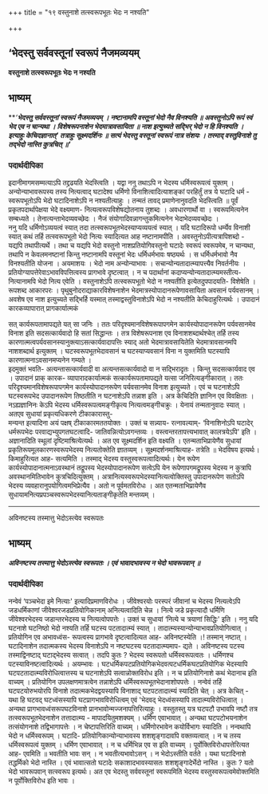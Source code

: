 +++
title = "१९ वस्तुनाशे तत्स्वरूपभूतः भेदः न नश्यति"

+++


## ‘भेदस्तु सर्ववस्तूनां स्वरूपं नैजमव्ययम्

**वस्तुनाशे तत्स्वरूपभूतः भेदः न नश्यति**

## **भाष्यम्**

***‘**भेदस्तु सर्ववस्तूनां स्वरूपं नैजमव्ययम् । नष्टानामपि वस्तूनां भेदो नैव विनश्यति ॥ अवस्तुनोऽपि रूपं स्वं भेद एव न चान्यथा । विशेषरूपनाशेन भेदमात्रावसायिता ॥ नाश इत्युच्यते सद्भिर् भेदो न हि विनश्यति । इत्याहुः केचिदज्ञानात्' तत्राहुः सूक्ष्मदर्शिनः ॥ सत्यं भेदस्तु वस्तूनां स्वरूपं नात्र संशयः । तस्माद् वस्तुविनाशे तु तद्भेदो नास्ति कुत्रचित् ॥'***

### **पदार्थदीपिका**

इदानीमागमसम्मत्याऽपि तद्द्रढयति भेदस्त्विति । यद्वा ननु तथाऽपि न भेदस्य धर्मिस्वरूपत्वं युक्तम् । अन्योन्याभावरूपस्य तस्य नित्यत्वाद् घटादेश्व धर्मिणो विनाशित्वादित्याशङ्कां परहिर्तुं तत्र ये घटादि धर्म - स्वरूपभूतोऽपि भेदो घटादिनाशेऽपि न नश्यतीत्याहुः । तन्मतं तावद् प्रमाणेनानुवदति भेदस्त्विति ॥ पूर्वं प्रकृतपदार्थापेक्षया भेदे वक्ष्यमाण- नित्यत्वरूपविशेषद्योतनाय तुशब्दः । अवधारणार्थो वा । स्वरूपमित्यनेन सम्बध्यते । तेनात्यन्ताभेदव्यवच्छेदः । नैजं संयोगादिवन्नागन्तुकमित्यनेन भेदाभेदव्यवच्छेदः ।  
ननु यदि धर्मिणोऽव्ययत्वं स्यात् तदा तत्स्वरूपभूतभेदस्याप्यव्ययत्वं स्यात् । यदि घटादिरूपो धर्म्येव विनाशी स्यात् कथं तर्हि तत्स्वरूपभूतो भेदो नित्यः स्यादित्यत आह नष्टानामपीति । अवस्तुनोऽपीत्यत्रापिशब्दो -  
यद्यपि तथापीत्यर्थे । तथा च यद्यपि भेदो वस्तुनो नाशप्रतियोगिवस्तुनो घटादेः स्वरूपं स्वरूपमेब, न चान्यथा, तथापि न केवलमनष्टानां किन्तु नष्टानामपि वस्तूनां भेदः धर्मिधर्मभावः षष्ठ्यर्थः । स धर्मिधर्मभावो नैव विनश्यतीति योजना । अयमाशयः । भेदो नाम अन्योन्याभावः । सचान्योन्यतादात्म्यापत्त्यैव निवर्तनीयः । प्रतियोग्यापत्तेरेवाऽभावविपत्तित्वस्य प्रागभावे दृष्टत्वात् । न च पदार्थानां कदाप्यन्योन्यतादात्म्यमस्तीत्य- नित्यानामपि भेदो नित्य एवेति । वस्तुनाशेऽपि तत्स्वरूपभूतो भेदो न नश्यतीति इत्येतदुपपादयति- विशेषेति । रूपशब्द आकारपरः । पृथुबुनोदराद्याकारविशेषनाशेन भेदमात्रस्योपादानरूपेणावसायिता अवसानं पर्यवसानम् । अवशेष एव नाश इत्युच्यते सद्भिर्हि यस्मात् तस्माद्वस्तुविनाशेऽपि भेदो न नश्यतीति केचिदाहुरित्यर्थः । उपादानं कारकव्यापारात् प्रागकार्यात्मकं

सत् कार्यरूपतामापद्यते यत् सा जनिः । ततः परिदृश्यमानविशेषरूपापगमेन कार्यस्योपादानरूपेण पर्यवसानमेव विनाश इति सदसत्कार्यवादो हि सतां सिद्धान्तः । तत्र विशेषरूपनाश एव विनाशशब्दार्थश्चेत् तर्हि तस्य कारणात्मत्वपर्यवसानस्यानुक्त्याऽसत्कार्यवादापत्तिः स्याद् अतो भेदमात्रावसायितेति भेदमात्रावसानमपि नाशशब्दार्थ इत्युक्तम् । घटस्वरूपभूतभेदावसानं च घटस्याप्यवसानं विना न युक्तमिति घटस्यापि कारणात्मनाऽवसानमप्यनेन गम्यते ।  
इदमुक्तं भवति- अत्यन्तासत्कार्यवादी वा अत्यन्तसत्कार्यवादो वा न सद्भिरादृतः । किन्तु सदसत्कार्यवाद एव । उपादानं प्राक् कारक- व्यापारादकार्यात्मकं सत्कार्यरूपतामापद्यते यत्सा जनिरित्यङ्गीकारात् । ततः परिदृश्यमानविशेषरूपापगमेन कार्यस्योपादानरूपेण पर्यवसानमेव विनाश इत्युच्यते । एवं च घटनाशेऽपि घटस्वरूपभेद उपादानरूपेण तिष्ठतीति न घटनाशेऽपि तन्नाश इति । अत्र केचिदिति ज्ञानिन एव विवक्षिताः । नऽह्यज्ञानिनः केऽपि भेदस्य धर्मिस्वरूपत्वमङ्गीकृत्य नित्यत्वमङ्गीचक्रुः । येनायं तन्मतानुवादः स्यात् । अतएव सुधायां प्रकृत्यधिकरणे टीकाकारास्तु-  
मन्यन्त इत्यादिना अयं पक्षष् टीकाकारमततयोक्तः । उक्तं च सन्न्याय- रत्नावल्याम्- ‘विनाशिनोऽपि घटादेर् धर्मरूपभेदः परवाद्यभ्युपगतघटत्वादि- जातिवन्नित्योऽवगन्तव्यः । वस्त्वन्तरतापत्त्यभावात् कालत्रयेऽपि' इति । अज्ञानादिति स्थूलां दृष्टिमाश्रित्येत्यर्थः । अत एव सूक्ष्मदर्शिन इति वक्ष्यति । एतन्मताभिप्रायेणैव सुधायां प्रकृतिरूपमूलकारणस्वरूपभेदस्य नित्यतोक्तेति ज्ञातव्यम् । सूक्ष्मदर्शनमाश्रित्याह- तत्रेति ॥ भेदविषय इत्यर्थः। किमाहुरित्यत आह- सत्यमिति । तस्माद् भेदस्य वस्तुस्वरूपत्वादित्यर्थः। येन रूपेण कार्यस्योपादानात्मनाऽवस्थानं तद्रूपस्य भेदस्योपादानरूपेण सत्वेऽपि येन रूपेणापगमद्रूपस्य भेदस्य न कुत्रापि अवस्थानमितिभावेन कुत्रचिदित्युक्तम् । अत्रानित्यस्वरूपभेदस्यानित्यत्वोक्तिस्तु उपादानरूपेण सतोऽपि भेदस्य व्यवहारानुपयोगित्वमभिप्रेत्यैव । अतो न पूर्वमतविरोधः । अत एतन्मताभिप्रायेणैव सुधायामनित्यप्रपञ्चस्वरूपभेदस्यानित्यताङ्गीकृतेति मन्तव्यम् ।

------------------------------------------------------------------------

अविनष्टस्य तस्मात्तु भेदोऽस्त्येव स्वरूपतः

## **भाष्यम्**

***अविनष्टस्य तस्मात्तु भेदोऽस्त्येव स्वरूपतः । एवं भावादभावस्य न भेदो भावरूपवान् ॥***

### **पदार्थदीपिका**

नन्वेवं ‘पञ्चभेदा इमे नित्याः' इत्यादिप्रमाणविरोधः । जीवेश्वरयोः परस्परं जीवानां च भेदस्य नित्यत्वेऽपि जडधर्मिकाणां जीवेश्वरजडप्रतियोगिकानाम् अनित्यत्वादिति चेन्न । नित्ये जडे प्रकृत्यादौ धर्मिणि जीवेश्वरभेदस्य जडान्तरभेदस्य च नित्यत्वोपपत्तेः । उक्तं च सुधायां ‘नित्ये च त्रयाणां सिद्धिः' इति । ननु यदि घटनाशे घटनिष्ठो भेदो नश्यति तर्हि घटस्य पटतादात्म्यं स्यात् । तादात्म्यस्यान्योन्याभावप्रतियोगित्वात् । प्रतियोगिन एव अभावध्वंस- रूपत्वस्य प्रागभावे दृष्टत्वादित्यत आह- अविनष्टस्येति ।! तस्मान् नष्टात् । घटादिनाशेन तदात्मकस्य भेदस्य विनाशेऽपि न नष्टघटस्य पटतादात्म्यमाप- द्यते । अविनष्टस्य पटस्य तस्माद्विनष्टाद् घटाद्भेदस्य सत्वात् । तदपि कुतः ? भेदस्य स्वरूपतो धर्मिस्वरूपत्वतः । धर्मिणश्च पटस्याविनष्टत्वादित्यर्थः । अयम्भावः । घटधर्मिकपटप्रतियोगिकभेदवत्पटधर्मिकघटप्रतियोगिक भेदस्यापि घटपटतादात्म्यविरोधित्वात्तस्य च घटनाशेऽपि सत्वान्नोक्तविरोध इति । न च प्रतियोगिनाशे कथं भेदानाच इति वाच्यम् । प्रतियोगिन उपलक्षणमात्रत्वेन तन्नाशेऽपि धर्मिस्वरूपभूतभेदानाशोपपत्तेः । नन्वेवं तर्हि घटपटयोरुभयोरपि विनाशे तदात्मकभेदद्वयस्यापि विनाशाद् घटपटतादात्म्यं स्यादिति चेत् । अत्र केचित् - यथा हि घटवद् घटध्वंसस्यापि घटप्रागभावविरोधित्वम् एवं 'भेदवद् भेदध्वंसस्यापि तादात्म्यविरोधित्वात् । अन्यथा प्रागभावध्वंसरूपघटविनाशे प्रानभावोन्मज्जनापत्तिरित्याहुः । वस्तुतस्तु यत्र घटपटौ उभावपि नष्टौ तत्र तत्स्वरूपभूतभेदनाशेन तत्तादात्म्य - मापादयितुमशक्यम् । धर्मिण एवाभावात् । अन्यथा घटपटोभयनाशेन तत्संयोगनाशे तद्विभागापत्तेः । न चेष्टापत्तिरिति वाच्यम् । धर्मिणोरभावेन कयोर्विभागः स्यादिति । नन्वथापि भेदो न धर्मिस्वरूपम् । घटादि- प्रतियोगिकान्योन्याभावस्य शशशृङ्गादावपि वक्तव्यत्वात् । न च तस्य धर्मिस्वरूपत्वं युक्तम् । धर्मिण एवाभावात् । न च धर्मिभिन्न एव स इति वाच्यम् । पूर्वोक्तिविरोधापत्तेरित्यत आह- एवमिति ॥ भवतीति भावः सन् । न भवतीत्यभावोऽसन् । न भेदोऽस्तीति वर्तते । यथा घटादिनाशे तद्धर्मिको भेदो नास्ति । एवं भावात्सतो घटादेः सकाशादभावस्यासतः शशशृङ्गादेर्भेदो नास्ति । कुतः ? यतो भेदो भावरूपवान् सत्स्वरूप इत्यर्थः। अत एव भेदस्तु सर्ववस्तूनां स्वरूपमिति भेदस्य वस्तुस्वरूपत्वमेवोक्तमिति न पूर्वोक्तिविरोध इति भावः ।

